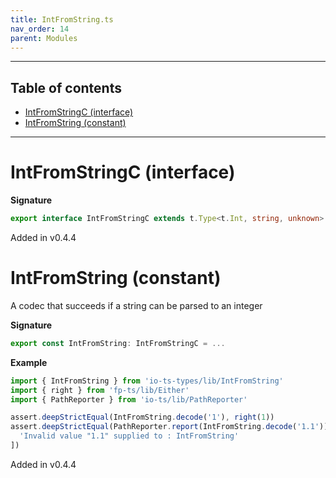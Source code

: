```yaml
---
title: IntFromString.ts
nav_order: 14
parent: Modules
---
```


---

<h2 class="text-delta">Table of contents</h2>

- [IntFromStringC (interface)](#intfromstringc-interface)
- [IntFromString (constant)](#intfromstring-constant)

---

# IntFromStringC (interface)

**Signature**

```ts
export interface IntFromStringC extends t.Type<t.Int, string, unknown> {}
```

Added in v0.4.4

# IntFromString (constant)

A codec that succeeds if a string can be parsed to an integer

**Signature**

```ts
export const IntFromString: IntFromStringC = ...
```

**Example**

```ts
import { IntFromString } from 'io-ts-types/lib/IntFromString'
import { right } from 'fp-ts/lib/Either'
import { PathReporter } from 'io-ts/lib/PathReporter'

assert.deepStrictEqual(IntFromString.decode('1'), right(1))
assert.deepStrictEqual(PathReporter.report(IntFromString.decode('1.1')), [
  'Invalid value "1.1" supplied to : IntFromString'
])
```

Added in v0.4.4
